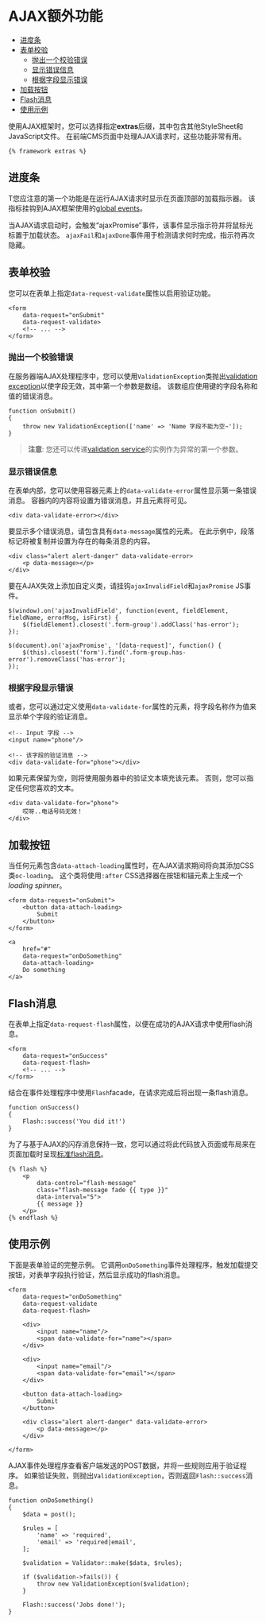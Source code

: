 # AJAX额外功能

- [进度条](#loader-stripe)
- [表单校验](#ajax-validation)
    - [抛出一个校验错误](#throw-validation-exception)
    - [显示错误信息](#error-messages)
    - [根据字段显示错误](#field-errors)
- [加载按钮](#loader-button)
- [Flash消息](#ajax-flash)
- [使用示例](#usage-example)

使用AJAX框架时，您可以选择指定**extras**后缀，其中包含其他StyleSheet和JavaScript文件。 在前端CMS页面中处理AJAX请求时，这些功能非常有用。

    {% framework extras %}

<a name="loader-stripe"></a>
## 进度条

T您应注意的第一个功能是在运行AJAX请求时显示在页面顶部的加载指示器。 该指标挂钩到AJAX框架使用的[global events](ajax-javascript-api.md#global-events)。

当AJAX请求启动时，会触发“ajaxPromise”事件，该事件显示指示符并将鼠标光标置于加载状态。 `ajaxFail`和`ajaxDone`事件用于检测请求何时完成，指示符再次隐藏。

<a name="ajax-validation"></a>
## 表单校验

您可以在表单上指定`data-request-validate`属性以启用验证功能。

    <form
        data-request="onSubmit"
        data-request-validate>
        <!-- ... -->
    </form>

<a name="throw-validation-exception"></a>
### 抛出一个校验错误

在服务器端AJAX处理程序中，您可以使用`ValidationException`类抛出[validation exception](services-error-log.md#validation-exception)以使字段无效，其中第一个参数是数组。 该数组应使用键的字段名称和值的错误消息。

    function onSubmit()
    {
        throw new ValidationException(['name' => 'Name 字段不能为空~']);
    }

> **注意**: 您还可以传递[validation service](services-validation.md)的实例作为异常的第一个参数。

<a name="error-messages"></a>
### 显示错误信息

在表单内部，您可以使用容器元素上的`data-validate-error`属性显示第一条错误消息。 容器内的内容将设置为错误消息，并且元素将可见。

    <div data-validate-error></div>

要显示多个错误消息，请包含具有`data-message`属性的元素。 在此示例中，段落标记将被复制并设置为存在的每条消息的内容。

    <div class="alert alert-danger" data-validate-error>
        <p data-message></p>
    </div>

要在AJAX失效上添加自定义类，请挂钩`ajaxInvalidField`和`ajaxPromise` JS事件。

    $(window).on('ajaxInvalidField', function(event, fieldElement, fieldName, errorMsg, isFirst) {
        $(fieldElement).closest('.form-group').addClass('has-error');
    });
    
    $(document).on('ajaxPromise', '[data-request]', function() {
        $(this).closest('form').find('.form-group.has-error').removeClass('has-error');
    });

<a name="field-errors"></a>
### 根据字段显示错误

或者，您可以通过定义使用`data-validate-for`属性的元素，将字段名称作为值来显示单个字段的验证消息。

    <!-- Input 字段 -->
    <input name="phone"/>

    <!-- 该字段的验证消息 -->
    <div data-validate-for="phone"></div>

如果元素保留为空，则将使用服务器中的验证文本填充该元素。 否则，您可以指定任何您喜欢的文本。

    <div data-validate-for="phone">
        哎呀..电话号码无效！
    </div>

<a name="loader-button"></a>
## 加载按钮

当任何元素包含`data-attach-loading`属性时，在AJAX请求期间将向其添加CSS类`oc-loading`。 这个类将使用`:after` CSS选择器在按钮和锚元素上生成一个*loading spinner*。

    <form data-request="onSubmit">
        <button data-attach-loading>
            Submit
        </button>
    </form>

    <a
        href="#"
        data-request="onDoSomething"
        data-attach-loading>
        Do something
    </a>

<a name="ajax-flash"></a>
## Flash消息

在表单上指定`data-request-flash`属性，以便在成功的AJAX请求中使用flash消息。

    <form
        data-request="onSuccess"
        data-request-flash>
        <!-- ... -->
    </form>

结合在事件处理程序中使用`Flash`facade，在请求完成后将出现一条flash消息。

    function onSuccess()
    {
        Flash::success('You did it!')
    }

为了与基于AJAX的闪存消息保持一致，您可以通过将此代码放入页面或布局来在页面加载时呈现[标准flash消息](../markup/tag-flash)。

    {% flash %}
        <p
            data-control="flash-message"
            class="flash-message fade {{ type }}"
            data-interval="5">
            {{ message }}
        </p>
    {% endflash %}

<a name="usage-example"></a>
## 使用示例

下面是表单验证的完整示例。 它调用`onDoSomething`事件处理程序，触发加载提交按钮，对表单字段执行验证，然后显示成功的flash消息。

    <form
        data-request="onDoSomething"
        data-request-validate
        data-request-flash>

        <div>
            <input name="name"/>
            <span data-validate-for="name"></span>
        </div>

        <div>
            <input name="email"/>
            <span data-validate-for="email"></span>
        </div>

        <button data-attach-loading>
            Submit
        </button>

        <div class="alert alert-danger" data-validate-error>
            <p data-message></p>
        </div>

    </form>

AJAX事件处理程序查看客户端发送的POST数据，并将一些规则应用于验证程序。 如果验证失败，则抛出`ValidationException`，否则返回`Flash::success`消息。

    function onDoSomething()
    {
        $data = post();

        $rules = [
            'name' => 'required',
            'email' => 'required|email',
        ];

        $validation = Validator::make($data, $rules);

        if ($validation->fails()) {
            throw new ValidationException($validation);
        }

        Flash::success('Jobs done!');
    }
